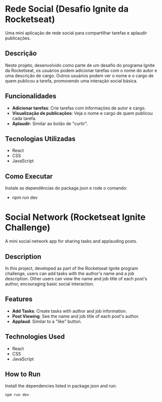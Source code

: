 # Rede Social (Desafio Ignite da Rocketseat)

Uma mini aplicação de rede social para compartilhar tarefas e aplaudir publicações.

## Descrição

Neste projeto, desenvolvido como parte de um desafio do programa Ignite da Rocketseat, os usuários podem adicionar tarefas com o nome do autor e uma descrição de cargo. Outros usuários podem ver o nome e o cargo de quem publicou a tarefa, promovendo uma interação social básica.

## Funcionalidades

- **Adicionar tarefas**: Crie tarefas com informações de autor e cargo.
- **Visualização de publicações**: Veja o nome e cargo de quem publicou cada tarefa.
- **Aplaudir**: Similar ao botão de "curtir".
  
## Tecnologias Utilizadas

- React
- CSS
- JavaScript

## Como Executar

Instale as dependências do package.json e rode o comando:

- npm run dev

# Social Network (Rocketseat Ignite Challenge)

A mini social network app for sharing tasks and applauding posts.

## Description

In this project, developed as part of the Rocketseat Ignite program challenge, users can add tasks with the author's name and a job description. Other users can view the name and job title of each post's author, encouraging basic social interaction.

## Features

- **Add Tasks**: Create tasks with author and job information.
- **Post Viewing**: See the name and job title of each post's author.
- **Applaud**: Similar to a "like" button.
  
## Technologies Used

- React
- CSS
- JavaScript

## How to Run

Install the dependencies listed in package.json and run:

```bash
npm run dev
